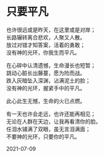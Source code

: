 # 只要平凡

也许很远或是昨天，在这里或是对岸；<br>
长路辗转离合悲欢，人聚又人散。<br>
放过对错才知答案，活着的勇敢；<br>
没有神的光环，你我生而平凡。<br>

在心碎中认清遗憾，生命漫长也短暂；<br>
跳动心脏长出藤蔓，愿为险而战。<br>
跌入灰暗坠入深渊，沾满泥土的脸；<br>
没有神的光环，握紧手中的平凡。<br>

此心此生无憾，生命的火已点燃。<br>

有一天也许会走远，也许还能再相见；<br>
无论在人群在天边，让我再看清你的脸。<br>
任泪水铺满了双眼，虽无言泪满面；<br>
不要神的光环，只要你的平凡。<br>

2021-07-09